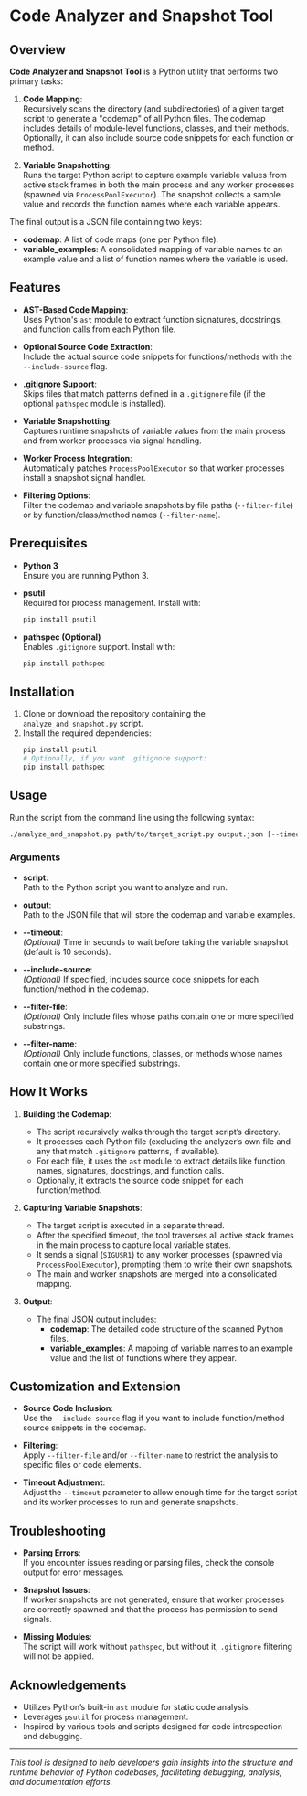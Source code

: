 # Code Analyzer and Snapshot Tool

## Overview

**Code Analyzer and Snapshot Tool** is a Python utility that performs two primary tasks:

1. **Code Mapping**:  
   Recursively scans the directory (and subdirectories) of a given target script to generate a "codemap" of all Python files. The codemap includes details of module-level functions, classes, and their methods. Optionally, it can also include source code snippets for each function or method.

2. **Variable Snapshotting**:  
   Runs the target Python script to capture example variable values from active stack frames in both the main process and any worker processes (spawned via `ProcessPoolExecutor`). The snapshot collects a sample value and records the function names where each variable appears.

The final output is a JSON file containing two keys:
- **codemap**: A list of code maps (one per Python file).
- **variable_examples**: A consolidated mapping of variable names to an example value and a list of function names where the variable is used.

## Features

- **AST-Based Code Mapping**:  
  Uses Python's `ast` module to extract function signatures, docstrings, and function calls from each Python file.

- **Optional Source Code Extraction**:  
  Include the actual source code snippets for functions/methods with the `--include-source` flag.

- **.gitignore Support**:  
  Skips files that match patterns defined in a `.gitignore` file (if the optional `pathspec` module is installed).

- **Variable Snapshotting**:  
  Captures runtime snapshots of variable values from the main process and from worker processes via signal handling.

- **Worker Process Integration**:  
  Automatically patches `ProcessPoolExecutor` so that worker processes install a snapshot signal handler.

- **Filtering Options**:  
  Filter the codemap and variable snapshots by file paths (`--filter-file`) or by function/class/method names (`--filter-name`).

## Prerequisites

- **Python 3**  
  Ensure you are running Python 3.

- **psutil**  
  Required for process management. Install with:
  ```bash
  pip install psutil
  ```

- **pathspec (Optional)**  
  Enables `.gitignore` support. Install with:
  ```bash
  pip install pathspec
  ```

## Installation

1. Clone or download the repository containing the `analyze_and_snapshot.py` script.
2. Install the required dependencies:
   ```bash
   pip install psutil
   # Optionally, if you want .gitignore support:
   pip install pathspec
   ```

## Usage

Run the script from the command line using the following syntax:

```bash
./analyze_and_snapshot.py path/to/target_script.py output.json [--timeout 10] [--include-source] [--filter-file substring [substring ...]] [--filter-name substring [substring ...]]
```

### Arguments

- **script**:  
  Path to the Python script you want to analyze and run.

- **output**:  
  Path to the JSON file that will store the codemap and variable examples.

- **--timeout**:  
  *(Optional)* Time in seconds to wait before taking the variable snapshot (default is 10 seconds).

- **--include-source**:  
  *(Optional)* If specified, includes source code snippets for each function/method in the codemap.

- **--filter-file**:  
  *(Optional)* Only include files whose paths contain one or more specified substrings.

- **--filter-name**:  
  *(Optional)* Only include functions, classes, or methods whose names contain one or more specified substrings.

## How It Works

1. **Building the Codemap**:
   - The script recursively walks through the target script’s directory.
   - It processes each Python file (excluding the analyzer’s own file and any that match `.gitignore` patterns, if available).
   - For each file, it uses the `ast` module to extract details like function names, signatures, docstrings, and function calls.
   - Optionally, it extracts the source code snippet for each function/method.

2. **Capturing Variable Snapshots**:
   - The target script is executed in a separate thread.
   - After the specified timeout, the tool traverses all active stack frames in the main process to capture local variable states.
   - It sends a signal (`SIGUSR1`) to any worker processes (spawned via `ProcessPoolExecutor`), prompting them to write their own snapshots.
   - The main and worker snapshots are merged into a consolidated mapping.

3. **Output**:
   - The final JSON output includes:
     - **codemap**: The detailed code structure of the scanned Python files.
     - **variable_examples**: A mapping of variable names to an example value and the list of functions where they appear.

## Customization and Extension

- **Source Code Inclusion**:  
  Use the `--include-source` flag if you want to include function/method source snippets in the codemap.

- **Filtering**:  
  Apply `--filter-file` and/or `--filter-name` to restrict the analysis to specific files or code elements.

- **Timeout Adjustment**:  
  Adjust the `--timeout` parameter to allow enough time for the target script and its worker processes to run and generate snapshots.

## Troubleshooting

- **Parsing Errors**:  
  If you encounter issues reading or parsing files, check the console output for error messages.

- **Snapshot Issues**:  
  If worker snapshots are not generated, ensure that worker processes are correctly spawned and that the process has permission to send signals.

- **Missing Modules**:  
  The script will work without `pathspec`, but without it, `.gitignore` filtering will not be applied.

<!-- ## License

Will do in a bit. -->

## Acknowledgements

- Utilizes Python’s built-in `ast` module for static code analysis.
- Leverages `psutil` for process management.
- Inspired by various tools and scripts designed for code introspection and debugging.

---

*This tool is designed to help developers gain insights into the structure and runtime behavior of Python codebases, facilitating debugging, analysis, and documentation efforts.*